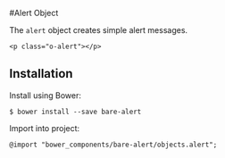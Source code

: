 #Alert Object

The `alert` object creates simple alert messages.

	<p class="o-alert"></p>

## Installation

Install using Bower:

	$ bower install --save bare-alert

Import into project:

	@import "bower_components/bare-alert/objects.alert";

